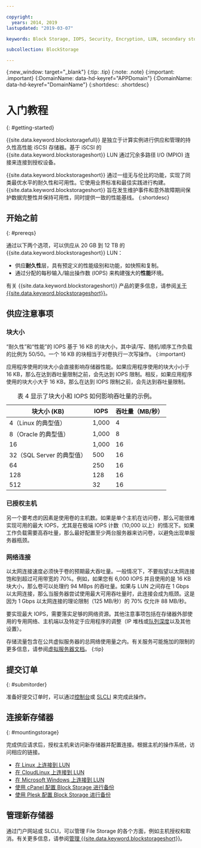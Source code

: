 ```yaml
---

copyright:
  years: 2014, 2019
lastupdated: "2019-03-07"

keywords: Block Storage, IOPS, Security, Encryption, LUN, secondary storage, mount storage, provision storage, ISCSI, MPIO, redundant

subcollection: BlockStorage

---
```

{:new_window: target="_blank"}
{:tip: .tip}
{:note: .note}
{:important: .important}
{:DomainName: data-hd-keyref="APPDomain"}
{:DomainName: data-hd-keyref="DomainName"}
{:shortdesc: .shortdesc}

# 入门教程
{: #getting-started}

{{site.data.keyword.blockstoragefull}} 是独立于计算实例进行供应和管理的持久性高性能 iSCSI 存储器。基于 iSCSI 的 {{site.data.keyword.blockstorageshort}} LUN 通过冗余多路径 I/O (MPIO) 连接来连接到授权设备。

{{site.data.keyword.blockstorageshort}} 通过一组无与伦比的功能，实现了同类最优水平的耐久性和可用性。它使用业界标准和最佳实践进行构建。{{site.data.keyword.blockstorageshort}} 旨在发生维护事件和意外故障期间保护数据完整性并保持可用性，同时提供一致的性能基线。
{:shortdesc}

## 开始之前
{: #prereqs}

通过以下两个选项，可以供应从 20 GB 到 12 TB 的 {{site.data.keyword.blockstorageshort}} LUN：<br/>
- 供应**耐久性**层，具有预定义的性能级别和功能，如快照和复制。
- 通过分配的每秒输入/输出操作数 (IOPS) 来构建强大的**性能**环境。

有关 {{site.data.keyword.blockstorageshort}} 产品的更多信息，请参阅[关于 {{site.data.keyword.blockstorageshort}}](/docs/infrastructure/BlockStorage?topic=BlockStorage-About)。

## 供应注意事项

### 块大小

“耐久性”和“性能”的 IOPS 基于 16 KB 的块大小，其中读/写、随机/顺序工作负载的比例为 50/50。一个 16 KB 的块相当于对卷执行一次写操作。
{:important}

应用程序使用的块大小会直接影响存储器性能。如果应用程序使用的块大小小于 16 KB，那么在达到吞吐量限制之前，会先达到 IOPS 限制。相反，如果应用程序使用的块大小大于 16 KB，那么在达到 IOPS 限制之前，会先达到吞吐量限制。

<table>
  <caption>表 4 显示了块大小和 IOPS 如何影响吞吐量的示例。</caption>
        <colgroup>
          <col/>
          <col/>
          <col/>
        </colgroup>
        <thead>
          <tr>
            <th>块大小 (KB)</th>
            <th>IOPS</th>
            <th>吞吐量（MB/秒）</th>
          </tr>
        </thead>
        <tbody>
          <tr>
            <td>4（Linux 的典型值）</td>
            <td>1,000</td>
            <td>4</td>
          </tr>
          <tr>
            <td>8（Oracle 的典型值）</td>
            <td>1,000</td>
            <td>8</td>
          </tr>
          <tr>
            <td>16</td>
            <td>1,000</td>
            <td>16</td>
          </tr>
          <tr>
            <td>32（SQL Server 的典型值）</td>
            <td>500</td>
            <td>16</td>
          </tr>          
          <tr>
            <td>64</td>
            <td>250</td>
            <td>16</td>
          </tr>
          <tr>
            <td>128</td>
            <td>128</td>
            <td>16</td>
          </tr>
          <tr>
            <td>512</td>
            <td>32</td>
            <td>16</td>
          </tr>
        </tbody>
</table>

### 已授权主机

另一个要考虑的因素是使用卷的主机数。如果是单个主机在访问卷，那么可能很难实现可用的最大 IOPS，尤其是在极端 IOPS 计数（10,000 以上）的情况下。如果工作负载需要高吞吐量，那么最好配置至少两台服务器来访问卷，以避免出现单服务器瓶颈。

### 网络连接

以太网连接速度必须快于卷的预期最大吞吐量。一般情况下，不要指望以太网连接饱和到超过可用带宽的 70%。例如，如果您有 6,000 IOPS 并且使用的是 16 KB 块大小，那么卷可以处理约 94 MBps 的吞吐量。如果与 LUN 之间存在 1 Gbps 以太网连接，那么当服务器尝试使用最大可用吞吐量时，此连接会成为瓶颈。这是因为 1 Gbps 以太网连接的理论限制（125 MB/秒）的 70% 仅允许 88 MB/秒。

要实现最大 IOPS，需要落实足够的网络资源。其他注意事项包括在存储器外部使用的专用网络、主机端以及特定于应用程序的调整（IP 堆栈或[队列深度](/docs/infrastructure/BlockStorage?topic=BlockStorage-hostqueuesettings)以及其他设置）。

存储流量包含在公共虚拟服务器的总网络使用量之内。有关服务可能施加的限制的更多信息，请参阅[虚拟服务器文档](/docs/vsi?topic=virtual-servers-public-virtual-servers)。
{:tip}

## 提交订单
{: #submitorder}

准备好提交订单时，可以通过[控制台](/docs/infrastructure/BlockStorage?topic=BlockStorage-orderingthroughConsole)或 [SLCLI](/docs/infrastructure/BlockStorage?topic=BlockStorage-orderingthroughCLI) 来完成此操作。

## 连接新存储器
{: #mountingstorage}

完成供应请求后，授权主机来访问新存储器并配置连接。根据主机的操作系统，访问相应的链接。
- [在 Linux 上连接到 LUN](/docs/infrastructure/BlockStorage?topic=BlockStorage-mountingLinux)
- [在 CloudLinux 上连接到 LUN](/docs/infrastructure/BlockStorage?topic=BlockStorage-mountingCloudLinux)
- [在 Microsoft Windows 上连接到 LUN](/docs/infrastructure/BlockStorage?topic=BlockStorage-mountingWindows)
- [使用 cPanel 配置 Block Storage 进行备份](/docs/infrastructure/BlockStorage?topic=BlockStorage-cPanelBackups)
- [使用 Plesk 配置 Block Storage 进行备份](/docs/infrastructure/BlockStorage?topic=BlockStorage-PleskBackups)

## 管理新存储器

通过门户网站或 SLCLI，可以管理 File Storage 的各个方面，例如主机授权和取消。有关更多信息，请参阅[管理 {{site.data.keyword.blockstorageshort}}](/docs/infrastructure/BlockStorage?topic=BlockStorage-managingstorage)。
